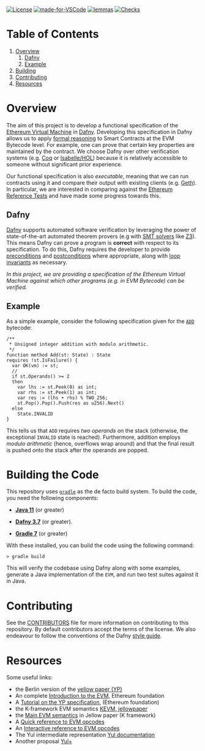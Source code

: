 <!-- [![Build Status](https://circleci.com/gh/ConsenSys/eth2.0-dafny.svg?style=shield)](https://circleci.com/gh/ConsenSys/workflows/eth2.0-dafny)  -->
[![License](https://img.shields.io/badge/License-Apache%202.0-blue.svg)](https://opensource.org/licenses/Apache-2.0)
[![made-for-VSCode](https://img.shields.io/badge/Made%20for-VSCode-1f425f.svg)](https://code.visualstudio.com/)
[![lemmas](https://img.shields.io/badge/Lemmas-0-yellow.svg)](https://shields.io/)
[![Checks](https://img.shields.io/badge/DafnyVerify-Verified-darkgreen.svg)](https://shields.io/)

 <!-- ![GitHub commit activity](https://img.shields.io/github/commit-activity/w/PegaSysEng/eth2.0-dafny?style=flat) -->

# Table of Contents

1. [Overview](#overview)
   1. [Dafny](#dafny)
   1. [Example](#example)
1. [Building](#building-the-code)
1. [Contributing](#contributing)
1. [Resources](#resources)

# Overview

The aim of this project is to develop a functional specification of
the [Ethereum Virtual
Machine](https://ethereum.org/en/developers/docs/evm/) in
[Dafny](https://github.com/dafny-lang/dafny).  Developing this
specification in Dafny allows us to apply [formal
reasoning](https://en.wikipedia.org/wiki/Formal_methods) to Smart
Contracts at the EVM Bytecode level.  For example, one can prove that
certain key properties are maintained by the contract.  We choose
Dafny over other verification systems
(e.g. [Coq](https://en.wikipedia.org/wiki/Coq) or
[Isabelle/HOL](https://en.wikipedia.org/wiki/Isabelle_(proof_assistant)))
because it is relatively accessible to someone without significant
prior experience.

Our functional specification is also _executable_, meaning that we can
run contracts using it and compare their output with existing clients
(e.g. [Geth](https://geth.ethereum.org/)).  In particular, we are
interested in comparing against the [Ethereum Reference
Tests](https://github.com/ethereum/tests) and have made some progress
towards this.

## Dafny

[Dafny](https://github.com/dafny-lang/dafny) supports automated
software verification by leveraging the power of state-of-the-art
automated theorem provers (e.g with [SMT
solvers](https://en.wikipedia.org/wiki/Satisfiability_modulo_theories)
like [Z3](https://en.wikipedia.org/wiki/Z3_Theorem_Prover)).  This
means Dafny can prove a program is **correct** with respect to its
specification.  To do this, Dafny requires the developer to provide
[preconditions](https://en.wikipedia.org/wiki/Precondition) and
[postconditions](https://en.wikipedia.org/wiki/Postcondition) where
appropriate, along with [loop
invariants](https://en.wikipedia.org/wiki/Loop_invariant) as
necessary.

_In this project, we are providing a specification of the Ethereum
Virtual Machine against which other programs (e.g. in EVM Bytecode)
can be verified._

## Example

As a simple example, consider the following specification given for
the [`ADD`](https://ethereum.org/en/developers/docs/evm/opcodes/)
bytecode:

```Dafny
/**
 * Unsigned integer addition with modulo arithmetic.
 */
function method Add(st: State) : State
requires !st.IsFailure() {
  var OK(vm) := st;
  //
  if st.Operands() >= 2
  then
    var lhs := st.Peek(0) as int;
    var rhs := st.Peek(1) as int;
    var res := (lhs + rhs) % TWO_256;
    st.Pop().Pop().Push(res as u256).Next()
  else
    State.INVALID
}
```

This tells us that `ADD` requires _two operands_ on the stack
(otherwise, the exceptional `INVALID` state is reached).  Furthermore,
addition employs _modulo arithmetic_ (hence, overflows wrap around)
and that the final result is pushed onto the stack after the operands
are popped.

# Building the Code

This repository uses [`gradle`](https://gradle.org/) as the de facto
build system.  To build the code, you need the following components:

* **[Java 11](https://openjdk.org/)** (or greater)

* **[Dafny 3.7](https://github.com/dafny-lang/dafny)** (or greater).

* **[Gradle 7](https://gradle.org)** (or greater)

With these installed, you can build the code using the following command:

```
> gradle build
```

This will verify the codebase using Dafny along with some examples,
generate a Java implementation of the `EVM`, and run two test suites
against it in Java.

# Contributing

See the [CONTRIBUTORS](CONTRIBUTORS.md) file for more information on
contributing to this repository.  By default contributors accept the
terms of the license.  We also endeavour to follow the conventions of
the Dafny [style
guide](https://github.com/dafny-lang/dafny/blob/master/docs/StyleGuide/Style-Guide.md).


# Resources
Some useful links:

* the Berlin version of the [yellow paper (YP)](https://ethereum.github.io/yellowpaper/paper.pdf)
* An complete [Introduction to the EVM](https://ethereum.org/en/developers/docs/evm/), Ethereum foundation
* A [Tutorial on the YP specification](https://ethereum.org/sr/developers/tutorials/yellow-paper-evm/),  (Ethereum foundation)
* the K-framework EVM semantics [KEVM, jellowpaper](https://jellopaper.org)
* the [Main EVM semantics](https://jellopaper.org/evm/) in Jellow paper (K framework)
* A [Quick reference to EVM opcodes](https://github.com/wolflo/evm-opcodes)
* An [Interactive reference to EVM opcodes](https://www.evm.codes)
* The Yul intermediate representation [Yul documentation](https://docs.soliditylang.org/en/v0.8.10/yul.html)
* Another proposal [Yul+](https://fuellabs.medium.com/introducing-yul-a-new-low-level-language-for-ethereum-aa64ce89512f)
